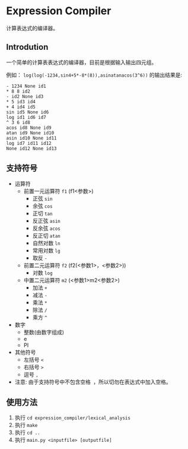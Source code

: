 # Expression Compiler

计算表达式的编译器。

## Introdution

一个简单的计算表表达式的编译器，目前是根据输入输出四元组。

例如： `log(log(-1234,sin4+5*-8*(8)),asinatanacos(3^6))` 的输出结果是:

	- 1234 None id1
	* 8 8 id2
	- id2 None id3
	* 5 id3 id4
	+ 4 id4 id5
	sin id5 None id6
	log id1 id6 id7
	^ 3 6 id8
	acos id8 None id9
	atan id9 None id10
	asin id10 None id11
	log id7 id11 id12
	None id12 None id13

## 支持符号

*   运算符
	*   前置一元运算符 `f1` (f1<参数>)
		*   正弦 `sin`
		*   余弦 `cos`
		*   正切 `tan`
		*   反正弦 `asin`
		*   反余弦 `acos`
		*   反正切 `atan`
		*   自然对数 `ln`
		*   常用对数 `lg`
		*   取反 `-`
	*   前置二元运算符 `f2` (f2(<参数1>，<参数2>))
		*   对数 `log`
	*   中置二元运算符 `m2` (<参数1>m2<参数2>)
		*   加法 `+`
		*   减法 `-`
		*   乘法 `*`
		*   除法 `/`
		*   乘方 `^`
*   数字
	*   整数(由数字组成)
	*   e
	*   PI
*   其他符号
	*   左括号 `<`
	*   右括号 `>`
	*   逗号 `,`
*   注意: 由于支持符号中不包含空格` `，所以切勿在表达式中加入空格。

## 使用方法

1.  执行 `cd expression_compiler/lexical_analysis`
1.  执行 `make`
1.  执行 `cd ..`
1.  执行 `main.py <inputfile> [outputfile]`